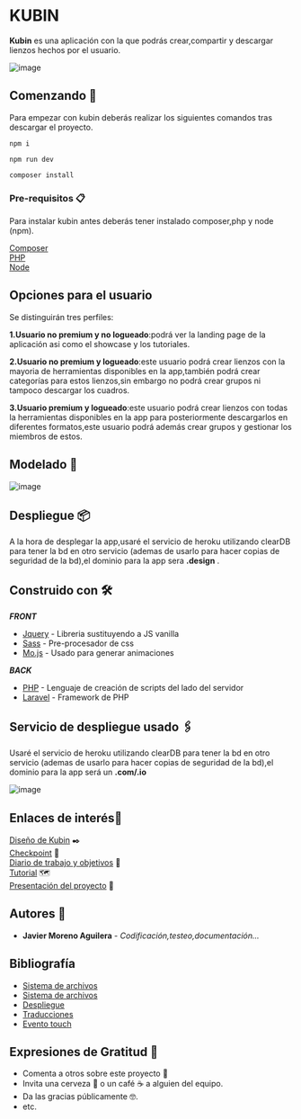 # KUBIN

**Kubin** es una aplicación con la que podrás crear,compartir y descargar lienzos hechos por el usuario.

![image](https://user-images.githubusercontent.com/55782974/172015118-ff5a824f-86c7-4dbe-bf60-53de15d7de68.png)

## Comenzando 🚀

Para empezar con kubin deberás realizar los siguientes comandos tras descargar el proyecto.


```
npm i
```

```
npm run dev
```

```
composer install
```
### Pre-requisitos 📋

Para instalar kubin antes deberás tener instalado composer,php y node (npm).

[Composer](https://getcomposer.org/download/) \
[PHP](https://www.php.net/manual/es/install.php) \
[Node](https://nodejs.org/es/download/) 

## Opciones para el usuario
Se distinguirán tres perfiles:

**1.Usuario no premium y no logueado**:podrá ver la landing page de la aplicación asi como el showcase y los tutoriales.

**2.Usuario no premium y logueado**:este usuario podrá crear lienzos con la mayoria de herramientas disponibles en la app,también podrá crear categorías para estos lienzos,sin embargo no podrá crear grupos ni tampoco descargar los cuadros.

**3.Usuario premium y logueado**:este usuario podrá crear lienzos con todas la herramientas disponibles en la app para posteriormente descargarlos en diferentes formatos,este usuario podrá además crear grupos y gestionar los miembros de estos.

## Modelado 📄
![image](https://user-images.githubusercontent.com/55782974/168302667-9d6e1686-bca0-4cb1-8eb8-a59c1af20436.png)

## Despliegue 📦

A la hora de desplegar la app,usaré el servicio de heroku utilizando clearDB para tener la bd en otro servicio (ademas de usarlo para hacer copias de seguridad de la bd),el dominio para la app sera **.design** .

## Construido con 🛠️

**_FRONT_**

* [Jquery](https://jquery.com/) - Libreria sustituyendo a JS vanilla
* [Sass](https://sass-lang.com/) - Pre-procesador de css
* [Mo.js](https://mojs.github.io/) - Usado para generar animaciones

**_BACK_**

* [PHP](https://www.php.net/) - Lenguaje de creación de scripts del lado del servidor
* [Laravel](https://laravel.com/) - Framework de PHP

## Servicio de despliegue usado 🖇️

Usaré el servicio de heroku utilizando clearDB para tener la bd en otro servicio (ademas de usarlo para hacer copias de seguridad de la bd),el dominio para la app será un **.com/.io**

![image](https://user-images.githubusercontent.com/55782974/172016711-f3cd7cdc-3cea-4dd9-abab-5444e1728b6c.png)

## Enlaces de interés📖

[Diseño de Kubin](https://www.figma.com/file/POVXEtSiLjYTva3qFoZzq1/KUBIN?node-id=0%3A1) ✒️ \
[Checkpoint](https://youtu.be/L8coQg8mF40) 🏁 \
[Diario de trabajo y objetivos](https://base.zenkit.com/c/5rg6yZ9yd/to-do-kubin?v=pJLer6qnL9) 👷 \
[Tutorial](https://snowy-magpie-6c4.notion.site/C-mo-usar-kubin-9e6e2365bdc84c6e963850bad012c49d) 🗺 \
[Presentación del proyecto](https://view.genial.ly/62aed116a80a1c0011178103/presentation-kubin?from=editor) 💯 

## Autores 📌

* **Javier Moreno Aguilera** - *Codificación,testeo,documentación...* 

## Bibliografía

* [Sistema de archivos](https://www.youtube.com/watch?v=2JteMJzNI44)
* [Sistema de archivos](https://laravel.com/docs/8.x/filesystem)
* [Despliegue](https://laravel.com/docs/8.x/filesystem)
* [Traducciones](https://visioncodigo.com/blog/como-crear-una-web-en-diferentes-idiomas-multi-idioma-con-php-laravel)
* [Evento touch](https://programmerclick.com/article/27351521277/)

## Expresiones de Gratitud 🎁

* Comenta a otros sobre este proyecto 📢
* Invita una cerveza 🍺 o un café ☕ a alguien del equipo. 
* Da las gracias públicamente 🤓.
* etc.

